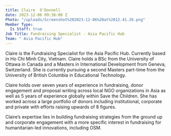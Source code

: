 ```yaml
---
title: Claire  O'Donnell
date: 2023-12-06 09:38:00 Z
Photo: "/uploads/Screenshot%202023-12-06%20at%2012.41.26.png"
Member Type:
  Is Staff: true
Job Title: Fundraising Specialist - Asia Pacific Hub
Team: " Asia Pacific Hub"
---
```


Claire is the Fundraising Specialist for the Asia Pacific Hub. Currently based in Ho Chi Minh City, Vietnam. Claire holds a BSc from the University of Ottawa in Canada and a Masters in International Development from Geneva, Switzerland. She is currently pursuing a second Masters part-time from the University of British Columbia in Educational Technology.  

Claire holds over seven years of experience in fundraising, donor engagement and proposal writing across local NGO organizations in Asia as well as 5 years of experience globally within Save the Children. She has worked across a large portfolio of donors including institutional, corporate and private with efforts raising upwards of 8 figures.

Claire’s expertise lies in building fundraising strategies from the ground up and corporate engagement with a more specific interest in fundraising for humanitarian-led innovations, including OSM. 
